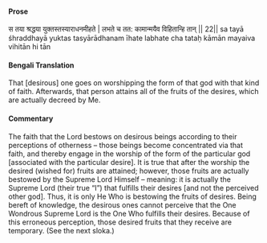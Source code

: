 #### Prose 

स तया श्रद्धया युक्तस्तस्याराधनमीहते |
लभते च तत: कामान्मयैव विहितान्हि तान् || 22||
sa tayā śhraddhayā yuktas tasyārādhanam īhate
labhate cha tataḥ kāmān mayaiva vihitān hi tān

 #### Bengali Translation 

That [desirous] one goes on worshipping the form of that god with that kind of faith. Afterwards, that person attains all of the fruits of the desires, which are actually decreed by Me.

 #### Commentary 

The faith that the Lord bestows on desirous beings according to their perceptions of otherness – those beings become concentrated via that faith, and thereby engage in the worship of the form of the particular god [associated with the particular desire]. It is true that after the worship the desired (wished for) fruits are attained; however, those fruits are actually bestowed by the Supreme Lord Himself – meaning: it is actually the Supreme Lord (their true “I”) that fulfills their desires [and not the perceived other god]. Thus, it is only He Who is bestowing the fruits of desires. Being bereft of knowledge, the desirous ones cannot perceive that the One Wondrous Supreme Lord is the One Who fulfills their desires. Because of this erroneous perception, those desired fruits that they receive are temporary. (See the next sloka.) 